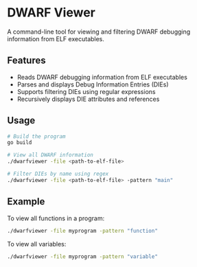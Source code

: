 # DWARF Viewer

A command-line tool for viewing and filtering DWARF debugging information from ELF executables.

## Features

- Reads DWARF debugging information from ELF executables
- Parses and displays Debug Information Entries (DIEs)
- Supports filtering DIEs using regular expressions
- Recursively displays DIE attributes and references

## Usage

```bash
# Build the program
go build

# View all DWARF information
./dwarfviewer -file <path-to-elf-file>

# Filter DIEs by name using regex
./dwarfviewer -file <path-to-elf-file> -pattern "main"
```

## Example

To view all functions in a program:
```bash
./dwarfviewer -file myprogram -pattern "function"
```

To view all variables:
```bash
./dwarfviewer -file myprogram -pattern "variable"
```
